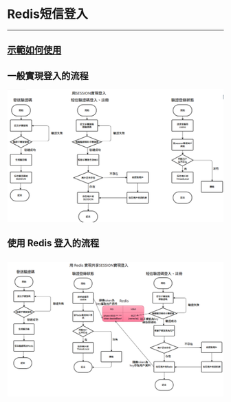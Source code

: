 # Redis短信登入

---

## [示範如何使用](../../../hm-dianping/src/main/java/com/hmdp/service/impl/UserServiceImpl.java)
## 一般實現登入的流程
![messageLogin.png](../../picture/messageLogin.png)
## 使用 Redis 登入的流程
![messageLogin_1.png](../../picture/messageLogin_1.png)
---